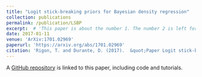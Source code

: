 ```yaml
---
title: "Logit stick-breaking priors for Bayesian density regression"
collection: publications
permalink: /publication/LSBP
excerpt:  # 'This paper is about the number 1. The number 2 is left for future work.'
date: 2017-01-11
venue: 'ArXiv:1701.02969'
paperurl: 'https://arxiv.org/abs/1701.02969'
citation: 'Rigon, T. and Durante, D. (2017).  &quot;Paper Logit stick-breaking priors for Bayesian density regression.&quot; <i>ArXiv:1701.02969</i>.'
---
```


A [GitHub repository](https://github.com/tommasorigon/LSBP) is linked to this paper, including code and tutorials.
